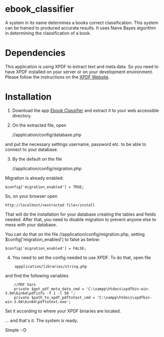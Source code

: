 # ebook_classifier

A system in its name determines a books correct classification. This system can be trained to produced accurate results. It uses
Naive Bayes algorithm in determining the classification of a book.


# Dependencies

This application is using XPDF to extract text and meta data. So you need to have XPDF installed on your server or on your development environment. Please follow the instructions on the <a href="http://www.foolabs.com/xpdf/download.html">XPDF Website</a>.


# Installation

1) Download the app <a href="https://github.com/ipabz/ebook_classifier/archive/master.zip">Ebook Classifier</a> and extract it
to your web accessible directory.

2) On the extracted file, open

    /<extracted files>/application/config/database.php
    
and put the necessary settings username, password etc. to be able to connect to your database.

3) By the default on the file

    /<extracted files>/application/config/migration.php
    
Migration is already enabled:

    $config['migration_enabled'] = TRUE;
    
So, on your browser open 

    http://localhost/<extracted file>/install
    
That will do the installation for your database creating the tables and fields needed. After that, you need to disable
migration to prevent anyone else to mess with your database.

You can do that on the file /<extracted files>/application/config/migration.php, setting $config['migration_enabled'] to false
as below:

    $config['migration_enabled'] = FALSE;

4) You need to set the config needed to use XPDF. To do that, open file

        appplication/libraries/string.php

and find the following variables

        //PDF Vars
        private $get_pdf_meta_data_cmd = 'C:\xampp\htdocs\xpdfbin-win-3.04\bin64\pdfinfo -f 1 -l 50 ';
        private $path_to_xpdf_pdftotext_cmd = 'C:\xampp\htdocs\xpdfbin-win-3.04\bin64\pdftotext.exe';
        
Set it according to where your XPDF binaries are located.

... and that's it. The system is ready.

Simple :-D
